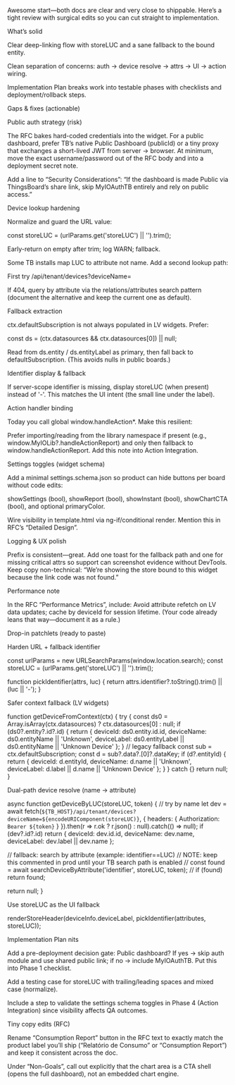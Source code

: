 Awesome start—both docs are clear and very close to shippable. Here’s a tight review with surgical edits so you can cut straight to implementation.

What’s solid

Clear deep-linking flow with storeLUC and a sane fallback to the bound entity.

Clean separation of concerns: auth → device resolve → attrs → UI → action wiring.

Implementation Plan breaks work into testable phases with checklists and deployment/rollback steps.

Gaps & fixes (actionable)

Public auth strategy (risk)

The RFC bakes hard-coded credentials into the widget. For a public dashboard, prefer TB’s native Public Dashboard (publicId) or a tiny proxy that exchanges a short-lived JWT from server → browser. At minimum, move the exact username/password out of the RFC body and into a deployment secret note.

Add a line to “Security Considerations”: “If the dashboard is made Public via ThingsBoard’s share link, skip MyIOAuthTB entirely and rely on public access.”

Device lookup hardening

Normalize and guard the URL value:

const storeLUC = (urlParams.get('storeLUC') || '').trim();

Early-return on empty after trim; log WARN; fallback.

Some TB installs map LUC to attribute not name. Add a second lookup path:

First try /api/tenant/devices?deviceName=<LUC>

If 404, query by attribute via the relations/attributes search pattern (document the alternative and keep the current one as default).

Fallback extraction

ctx.defaultSubscription is not always populated in LV widgets. Prefer:

const ds = (ctx.datasources && ctx.datasources[0]) || null;

Read from ds.entity / ds.entityLabel as primary, then fall back to defaultSubscription. (This avoids nulls in public boards.)

Identifier display & fallback

If server-scope identifier is missing, display storeLUC (when present) instead of '-'. This matches the UI intent (the small line under the label).

Action handler binding

Today you call global window.handleAction*. Make this resilient:

Prefer importing/reading from the library namespace if present (e.g., window.MyIOLib?.handleActionReport) and only then fallback to window.handleActionReport. Add this note into Action Integration.

Settings toggles (widget schema)

Add a minimal settings.schema.json so product can hide buttons per board without code edits:

showSettings (bool), showReport (bool), showInstant (bool), showChartCTA (bool), and optional primaryColor.

Wire visibility in template.html via ng-if/conditional render. Mention this in RFC’s “Detailed Design”.

Logging & UX polish

Prefix is consistent—great. Add one toast for the fallback path and one for missing critical attrs so support can screenshot evidence without DevTools. Keep copy non-technical: “We’re showing the store bound to this widget because the link code was not found.”

Performance note

In the RFC “Performance Metrics”, include: Avoid attribute refetch on LV data updates; cache by deviceId for session lifetime. (Your code already leans that way—document it as a rule.)

Drop-in patchlets (ready to paste)

Harden URL + fallback identifier

const urlParams = new URLSearchParams(window.location.search);
const storeLUC = (urlParams.get('storeLUC') || '').trim();

function pickIdentifier(attrs, luc) {
  return attrs.identifier?.toString().trim() || (luc || '-');
}


Safer context fallback (LV widgets)

function getDeviceFromContext(ctx) {
  try {
    const ds0 = Array.isArray(ctx.datasources) ? ctx.datasources[0] : null;
    if (ds0?.entity?.id?.id) {
      return {
        deviceId: ds0.entity.id.id,
        deviceName: ds0.entityName || 'Unknown',
        deviceLabel: ds0.entityLabel || ds0.entityName || 'Unknown Device'
      };
    }
    // legacy fallback
    const sub = ctx.defaultSubscription;
    const d = sub?.data?.[0]?.dataKey;
    if (d?.entityId) {
      return { deviceId: d.entityId, deviceName: d.name || 'Unknown', deviceLabel: d.label || d.name || 'Unknown Device' };
    }
  } catch {}
  return null;
}


Dual-path device resolve (name → attribute)

async function getDeviceByLUC(storeLUC, token) {
  // try by name
  let dev = await fetch(`${TB_HOST}/api/tenant/devices?deviceName=${encodeURIComponent(storeLUC)}`, {
    headers: { Authorization: `Bearer ${token}` }
  }).then(r => r.ok ? r.json() : null).catch(() => null);
  if (dev?.id?.id) return { deviceId: dev.id.id, deviceName: dev.name, deviceLabel: dev.label || dev.name };

  // fallback: search by attribute (example: identifier==LUC)
  // NOTE: keep this commented in prod until your TB search path is enabled
  // const found = await searchDeviceByAttribute('identifier', storeLUC, token);
  // if (found) return found;

  return null;
}


Use storeLUC as the UI fallback

renderStoreHeader(deviceInfo.deviceLabel, pickIdentifier(attributes, storeLUC));

Implementation Plan nits

Add a pre-deployment decision gate: Public dashboard? If yes → skip auth module and use shared public link; if no → include MyIOAuthTB. Put this into Phase 1 checklist.

Add a testing case for storeLUC with trailing/leading spaces and mixed case (normalize).

Include a step to validate the settings schema toggles in Phase 4 (Action Integration) since visibility affects QA outcomes.

Tiny copy edits (RFC)

Rename “Consumption Report” button in the RFC text to exactly match the product label you’ll ship (“Relatório de Consumo” or “Consumption Report”) and keep it consistent across the doc.

Under “Non-Goals”, call out explicitly that the chart area is a CTA shell (opens the full dashboard), not an embedded chart engine.